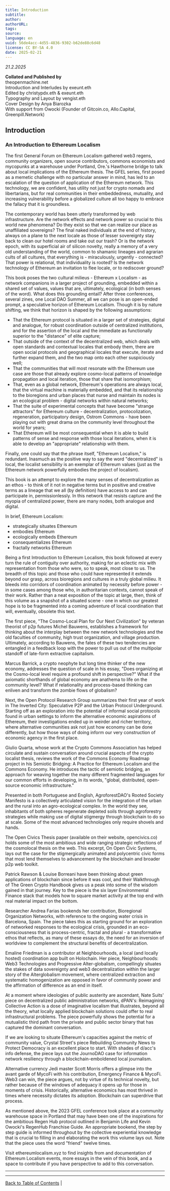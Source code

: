 ```yaml
---
title: Introduction
subtitle: 
author: 
authorURL: 
tags: 
source: 
language: en
uuid: 56de4acc-4d55-4836-9302-b62de88c6d48
license: CC BY-SA 4.0
date: 2025-02-21
---
```

_21.2.2025_

**Collated and Published by**  
theopenmachine.net  
Introduction and Interludes by exeunt.eth  
Edited by christypdx.eth & exeunt.eth  
Typography and Layout by vengist.eth  
Cover Design by Anya Biarozka  
With support from Owocki (Founder of Gitcoin.co, Allo.Capital, Greenpill.Network)

## Introduction

### An Introduction to Ethereum Localism

The first General Forum on Ethereum Localism gathered web3 regens, community organizers, open source contributors, commons economists and mycopunks at a warehouse under Portland, Ore.'s Hawthorne bridge to talk about local implications of the Ethereum thesis. The GFEL series, first posed as a memetic challenge with no particular answer in mind, has led to an escalation of the question of application of the Ethereum network. This technology, we are confident, has utility not just for crypto nomads and libertarians, but for real communities in their embeddedness, mutuality, and increasing vulnerability before a globalized culture all too happy to embrace the fallacy that it is groundless.

The contemporary world has been utterly transformed by web infrastructure. Are the network effects and network power so crucial to this world new phenomena? Do they exist so that we can realize our place as unaffiliated sovereigns? The final naked individuals at the end of history, always on a plane to the next locale as those of lesser sovereignty stay back to clean our hotel rooms and take out our trash? Or is the network epoch, with its superficial air of silicon novelty, really a memory of a very old understanding of the world, common to shamanic lineages and agrarian cults of all cultures, that everything is - miraculously, urgently - connected? That power is relational, that individuality is rooted? Is the network technology of Ethereum an invitation to flee locale, or to rediscover ground?

This book poses the two cultural milieus - Ethereum x Localism - as network companions in a larger project of grounding, embedded within a shared set of values, values that are, ultimately, ecological (in both senses of the word). What does this grounding entail? After three conferences, several zines, one Local DAO Summer, all we can pose is an open-ended prompt, a speculative horizon of Ethereum Localism. Though it is by nature shifting, we think that horizon is shaped by the following assumptions:

- That the Ethereum protocol is situated in a larger set of strategies, digital and analogue, for robust coordination outside of centralized institutions, and for the assertion of the local and the immediate as functionally superior to the "distance" of elite capture;
- That outside of the context of the decentralized web, which deals with open standards and contextual locales that embody them, there are open social protocols and geographical locales that execute, iterate and further expand them, and the two map onto each other suspiciously well;
- That the communities that will most resonate with the Ethereum use case are those that already explore cosmo-local patterns of knowledge propagation and local iteration, those that share that isomorphism;
- That, even as a global network, Ethereum's operations are always local, that the virtual machine is materially embedded, and that its relationship to the bioregions and urban places that nurse and maintain its nodes is an ecological problem - digital networks within natural networks;
- That the suite of experimental concepts that have become "strange attractors" for Ethereum culture - decentralization, protocolization, regeneration, participatory design, Ostrom Commons - have been playing out with great drama on the community level throughout the world for years;
- That Ethereum will be most consequential when it is able to build patterns of sense and response with those local iterations, when it is able to develop an "appropriate" relationship with them.

Finally, one could say that the phrase itself, "Ethereum Localism," is redundant. Inasmuch as the positive way to say the word "decentralized" is local, the localist sensibility is an exemplar of Ethereum values (just as the Ethereum network powerfully embodies the project of localism).

This book is an attempt to explore the many senses of decentralization as an ethos - to think of it not in negative terms but in positive and creative terms as a lineage that we all (by definition) have access to and can participate in, permissionlessly. In this network that resists capture and the myopia of centralized power, there are many nodes, both analogue and digital.

In brief, Ethereum Localism:

- strategically situates Ethereum
- embodies Ethereum
- ecologically embeds Ethereum
- consequentializes Ethereum
- fractally networks Ethereum

Being a first Introduction to Ethereum Localism, this book followed at every turn the rule of contiguity over authority, making for an eclectic mix with representation from those who were, so to speak, most close to us. The breadth of this topic and those who could have represented it extends beyond our grasp, across bioregions and cultures in a truly global milieu. It bleeds into corridors of coordination animated by necessity before power - in some cases among those who, in authoritarian contexts, cannot speak of their work. Rather than a neat exposition of the topic at large, then, think of this volume as a snapshot of a situated scene - one in which our greatest hope is to be fragmented into a coming adventure of local coordination that will, eventually, obsolete this text.

The first piece, "The Cosmo-Local Plan for Our Next Civilization" by veteran theorist of p2p futures Michel Bauwens, establishes a framework for thinking about the interplay between the new network technologies and the old faculties of community, high trust organization, and village production. Ultimately, according to Bauwens, the fates of these two tendencies are entangled in a feedback loop with the power to pull us out of the multipolar standoff of late-form extractive capitalism.

Marcus Barrick, a crypto neophyte but long time thinker of the new economy, addresses the question of scale in his essay, "Does organizing at the Cosmo-local level require a profound shift in perspective?" What if the axiomatic shorthands of global economy are anathema to life on the community level? What if relationality and process-based thinking can enliven and transform the zombie flows of globalism?

Next, the Open Protocol Research Group summarizes their first year of work in The Inverted City: Speculative P2P and the Urban Protocol Underground. Starting off as an exploration into the potential of informal social protocols found in urban settings to inform the alternative economic aspirations of Ethereum, their investigations ended up in weirder and richer territory, where alternative communities ask not just how economy can be done differently, but how those ways of doing inform our very construction of economic agency in the first place.

Giulio Quarta, whose work at the Crypto Commons Association has helped circulate and sustain conversation around crucial aspects of the crypto localist thesis, reviews the work of the Commons Economy Roadmap project in his Semiotic Bridging: A Practice for Ethereum Localism and the Commons Economy. He introduces the tactic of semiotic bridging, an approach for weaving together the many different fragmented languages for our common efforts in developing, in its words, "global, distributed, open-source economic infrastructure."

Presented in both Portuguese and English, AgroforestDAO's Rooted Society Manifesto is a collectively articulated vision for the integration of the urban and the rural into an agro-ecological complex. In the world they see, inhabitants of both spheres regenerate depleted soils through agroforestry strategies while making use of digital stigmergy through blockchain to do so at scale. Some of the most advanced technologies only require shovels and hands.

The Open Civics Thesis paper (available on their website, opencivics.co) holds some of the most ambitious and wide ranging strategic reflections of the cosmolocal thesis on the web. This excerpt, On Open Civic Systems, lays out the case for the stigmergically animated and polycentric civic forms that most lend themselves to advancement by the blockchain and broader p2p web toolkit.

Patrick Rawson & Louise Borreani have been thinking about green applications of blockchain since before it was cool, and their Walkthrough of The Green Crypto Handbook gives us a peak into some of the wisdom gained in that journey. Key to the piece is the six layer Environmental Finance stack that models how to square market activity at the top end with real material impact on the bottom.

Researcher Andrea Farias bookends her contribution, Bioregional Organization Networks, with reference to the ongoing water crisis in Barcelona, Spain. The piece takes this as starting ground for an exploration of networked responses to the ecological crisis, grounded in an eco-consciousness that is process-centric, fractal and plural - a transformative ethos that reflects, as many of these essays do, the need for an inversion of worldview to complement the structural benefits of decentralization.

Emaline Friedman is a contributor at Neighbourhoods, a local (and locally hosted) coordination app built on Holochain. Her piece, Neighbourhoods: Web3 Technologies and Progressive Alter-globalism, compellingly situates the stakes of data sovereignty and web3 decentralization within the larger story of the Alterglobalism movement, where centralized extraction and systematic homogenization are opposed in favor of community power and the affirmation of difference as an end in itself.

At a moment where ideologies of public austerity are ascendant, Nate Suits' piece on decentralized public administration networks, dPAN's: Reimagining Collective Action is a dose of imaginative localism that illustrates, beyond all the theory, what locally applied blockchain solutions could offer to real infrastructural problems. The piece powerfully shows the potential for a mutualistic third path from the private and public sector binary that has captured the dominant conversation.

If we are looking to situate Ethereum's capacities against the metric of community value, Crystal Street's piece Rebuilding Community News to Protect Democracy is an excellent place to start. With shades of d/acc's info defense, the piece lays out the JournoDAO case for information network resiliency through a blockchain-emboldened local journalism.

Alternative currency Jedi master Scott Morris offers a glimpse into the avant garde of MycoFi with his contribution, Emergency Finance & MycoFi. Web3 can win, the piece argues, not by virtue of its technical novelty, but rather because of the windows of adequacy it opens up for those in moments of crisis. Historically, alternative economics has most thrived in times where necessity dictates its adoption. Blockchain can superdrive that process.

As mentioned above, the 2023 GFEL conference took place at a community warehouse space in Portland that may have been one of the inspirations for the ambitious Regen Hub protocol outlined in Benjamin Life and Kevin Owocki's RegenHub Franchise Guide. An appropriate bookend, the step by step guide is informed throughout by the collective experiential knowledge that is crucial to filling in and elaborating the work this volume lays out. Note that the piece uses the word "friend" twelve times.

Visit ethereumlocalism.xyz to find insights from and documentation of Ethereum Localism events, more essays in the vein of this book, and a space to contribute if you have perspective to add to this conversation.

---

---

[Back to Table of Contents](content/library/Ethereum-Localism/ethereum-localism-book/index.md) | 